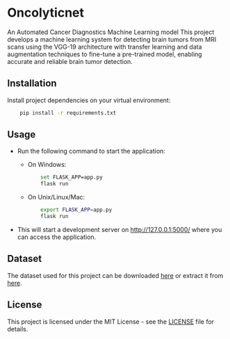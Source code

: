 # Oncolyticnet

An Automated Cancer Diagnostics Machine Learning model 
This project develops a machine learning system for detecting brain tumors from MRI scans using the VGG-19 architecture with transfer learning and data augmentation techniques to fine-tune a pre-trained model, enabling accurate and reliable brain tumor detection.

## Installation

Install project dependencies on your virtual environment:

```sh
    pip install -r requirements.txt
```

## Usage

- Run the following command to start the application:

  - On Windows:

    ```sh
        set FLASK_APP=app.py
        flask run
    ```

  - On Unix/Linux/Mac:

    ```sh
        export FLASK_APP=app.py
        flask run
    ```

- This will start a development server on http://127.0.0.1:5000/ where you can access the application.

## Dataset

The dataset used for this project can be downloaded [here](https://www.kaggle.com/datasets/navoneel/brain-mri-images-for-brain-tumor-detection) or extract it from [here](dataset.zip).

## License

This project is licensed under the MIT License - see the [LICENSE](LICENSE) file for details.
